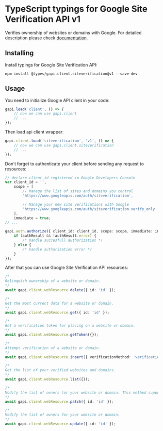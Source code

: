 # TypeScript typings for Google Site Verification API v1

Verifies ownership of websites or domains with Google.
For detailed description please check [documentation](https://developers.google.com/site-verification/).

## Installing

Install typings for Google Site Verification API:

```
npm install @types/gapi.client.siteverification@v1 --save-dev
```

## Usage

You need to initialize Google API client in your code:

```typescript
gapi.load('client', () => {
    // now we can use gapi.client
    // ...
});
```

Then load api client wrapper:

```typescript
gapi.client.load('siteverification', 'v1', () => {
    // now we can use gapi.client.siteverification
    // ...
});
```

Don't forget to authenticate your client before sending any request to resources:

```typescript
// declare client_id registered in Google Developers Console
var client_id = '',
    scope = [
        // Manage the list of sites and domains you control
        'https://www.googleapis.com/auth/siteverification',

        // Manage your new site verifications with Google
        'https://www.googleapis.com/auth/siteverification.verify_only',
    ],
    immediate = true;
// ...

gapi.auth.authorize({ client_id: client_id, scope: scope, immediate: immediate }, (authResult) => {
    if (authResult && !authResult.error) {
        /* handle succesfull authorization */
    } else {
        /* handle authorization error */
    }
});
```

After that you can use Google Site Verification API resources:

```typescript
/* 
Relinquish ownership of a website or domain.  
*/
await gapi.client.webResource.delete({ id: 'id' });

/* 
Get the most current data for a website or domain.  
*/
await gapi.client.webResource.get({ id: 'id' });

/* 
Get a verification token for placing on a website or domain.  
*/
await gapi.client.webResource.getToken({});

/* 
Attempt verification of a website or domain.  
*/
await gapi.client.webResource.insert({ verificationMethod: 'verificationMethod' });

/* 
Get the list of your verified websites and domains.  
*/
await gapi.client.webResource.list({});

/* 
Modify the list of owners for your website or domain. This method supports patch semantics.  
*/
await gapi.client.webResource.patch({ id: 'id' });

/* 
Modify the list of owners for your website or domain.  
*/
await gapi.client.webResource.update({ id: 'id' });
```
